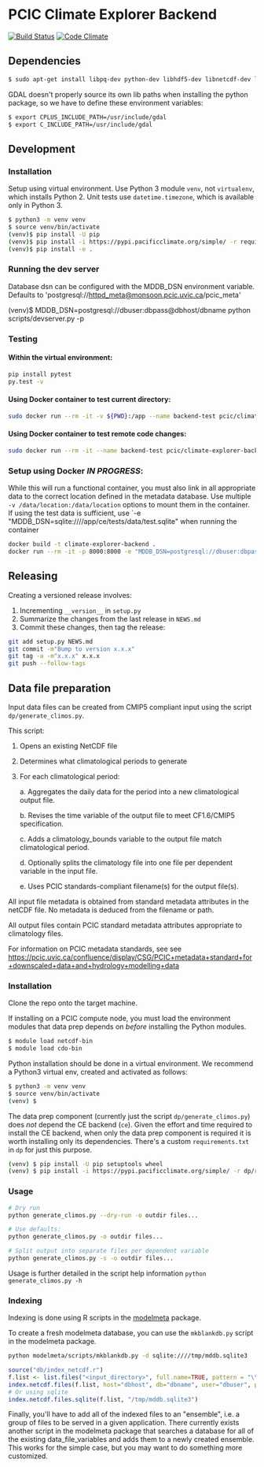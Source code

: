 # PCIC Climate Explorer Backend

[![Build Status](https://travis-ci.org/pacificclimate/climate-explorer-backend.svg?branch=master)](https://travis-ci.org/pacificclimate/climate-explorer-backend)
[![Code Climate](https://codeclimate.com/github/pacificclimate/climate-explorer-backend/badges/gpa.svg)](https://codeclimate.com/github/pacificclimate/climate-explorer-backend)

## Dependencies

```bash
$ sudo apt-get install libpq-dev python-dev libhdf5-dev libnetcdf-dev libgdal-dev
```

GDAL doesn't properly source its own lib paths when installing the python package, so we have to define
these environment variables:

```bash
$ export CPLUS_INCLUDE_PATH=/usr/include/gdal
$ export C_INCLUDE_PATH=/usr/include/gdal
```

## Development

### Installation

Setup using virtual environment. 
Use Python 3 module `venv`, not `virtualenv`, which installs Python 2. 
Unit tests use `datetime.timezone`, which is available only in Python 3.

```bash
$ python3 -m venv venv
$ source venv/bin/activate
(venv)$ pip install -U pip
(venv)$ pip install -i https://pypi.pacificclimate.org/simple/ -r requirements.txt
(venv)$ pip install -e .
```

### Running the dev server

Database dsn can be configured with the MDDB_DSN environment variable. Defaults to 'postgresql://httpd_meta@monsoon.pcic.uvic.ca/pcic_meta'

(venv)$ MDDB_DSN=postgresql://dbuser:dbpass@dbhost/dbname python scripts/devserver.py -p <port>

### Testing

#### Within the virtual environment:

```bash
pip install pytest
py.test -v
```

#### Using Docker container to test current directory:

```bash
sudo docker run --rm -it -v ${PWD}:/app --name backend-test pcic/climate-explorer-backend bash -c "pip install pytest; py.test -v ce/tests"
```

#### Using Docker container to test remote code changes:

```bash
sudo docker run --rm -it --name backend-test pcic/climate-explorer-backend bash -c "apt-get update; apt-get install -yq git; git fetch; git checkout <commit-ish>; pip install pytest; py.test -v ce/tests"
```

### Setup using Docker *IN PROGRESS*:

While this will run a functional container, you must also link in all appropriate data to the correct location defined in the metadata database. Use multiple `-v /data/location:/data/location` options to mount them in the container. If using the test data is sufficient, use `-e "MDDB_DSN=sqlite:////app/ce/tests/data/test.sqlite" when running the container

```bash
docker build -t climate-explorer-backend .
docker run --rm -it -p 8000:8000 -e "MDDB_DSN=postgresql://dbuser:dbpass@dbhost/dbname" -v $(pwd):/app --name backend climate-explorer-backend
```

## Releasing

Creating a versioned release involves:

1. Incrementing `__version__` in `setup.py`
2. Summarize the changes from the last release in `NEWS.md`
3. Commit these changes, then tag the release:

  ```bash
git add setup.py NEWS.md
git commit -m"Bump to version x.x.x"
git tag -a -m"x.x.x" x.x.x
git push --follow-tags
  ```
## Data file preparation

Input data files can be created from CMIP5 compliant input using the script `dp/generate_climos.py`.

This script:

1. Opens an existing NetCDF file

2. Determines what climatological periods to generate

3. For each climatological period:

    a. Aggregates the daily data for the period into a new climatological output file.
    
    b. Revises the time variable of the output file to meet CF1.6/CMIP5 specification.
    
    c. Adds a climatology_bounds variable to the output file match climatological period.
    
    d. Optionally splits the climatology file into one file per dependent variable in the input file.
    
    e. Uses PCIC standards-compliant filename(s) for the output file(s).

All input file metadata is obtained from standard metadata attributes in the netCDF file. 
No metadata is deduced from the filename or path.

All output files contain PCIC standard metadata attributes appropriate to climatology files.

For information on PCIC metadata standards, see
see https://pcic.uvic.ca/confluence/display/CSG/PCIC+metadata+standard+for+downscaled+data+and+hydrology+modelling+data 

### Installation

Clone the repo onto the target machine.

If installing on a PCIC compute node, you must load the environment modules that data prep depends on
_before_ installing the Python modules.

```bash
$ module load netcdf-bin
$ module load cdo-bin
```

Python installation should be done in a virtual environment. We recommend a Python3 virtual env, created and activated
as follows:

```bash
$ python3 -m venv venv
$ source venv/bin/activate
(venv) $
```

The data prep component (currently just the script `dp/generate_climos.py`) does _not_ depend the CE backend (`ce`).
Given the effort and time required to install the CE backend, when only the data prep component is required
it is worth installing only its dependencies. There's a custom `requirements.txt` in `dp` for just this purpose.

```bash
(venv) $ pip install -U pip setuptools wheel
(venv) $ pip install -i https://pypi.pacificclimate.org/simple/ -r dp/requirements.txt
```

### Usage

```bash
# Dry run
python generate_climos.py --dry-run -o outdir files...

# Use defaults:
python generate_climos.py -o outdir files...

# Split output into separate files per dependent variable
python generate_climos.py -s -o outdir files...
```

Usage is further detailed in the script help information `python generate_climos.py -h`

### Indexing

Indexing is done using R scripts in the [modelmeta](https://github.com/pacificclimate/modelmeta) package.

To create a fresh modelmeta database, you can use the `mkblankdb.py` script in the modelmeta package.

```bash
python modelmeta/scripts/mkblankdb.py -d sqlite:////tmp/mddb.sqlite3
```

```R
source("db/index_netcdf.r")
f.list <- list.files("<input_directory>", full.name=TRUE, pattern = "\\.nc$", recursive=TRUE)
index.netcdf.files(f.list, host="dbhost", db="dbname", user="dbuser", password="optional")
# Or using sqlite
index.netcdf.files.sqlite(f.list, "/tmp/mddb.sqlite3")
```

Finally, you'll have to add all of the indexed files to an "ensemble", i.e. a group of files to be served in a given application. There currently exists another script in the modelmeta package that searches a database for all of the existing data_file_variables and adds them to a newly created ensemble. This works for the simple case, but you may want to do something more customized.
